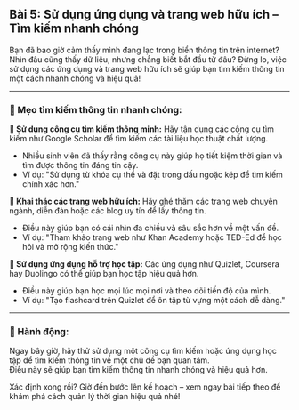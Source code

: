 ## Bài 5: Sử dụng ứng dụng và trang web hữu ích – Tìm kiếm nhanh chóng

Bạn đã bao giờ cảm thấy mình đang lạc trong biển thông tin trên internet? Nhìn đâu cũng thấy dữ liệu, nhưng chẳng biết bắt đầu từ đâu? Đừng lo, việc sử dụng các ứng dụng và trang web hữu ích sẽ giúp bạn tìm kiếm thông tin một cách nhanh chóng và hiệu quả!

---

### 📌 Mẹo tìm kiếm thông tin nhanh chóng:

**🔹 Sử dụng công cụ tìm kiếm thông minh:**
Hãy tận dụng các công cụ tìm kiếm như Google Scholar để tìm kiếm các tài liệu học thuật chất lượng.  
- Nhiều sinh viên đã thấy rằng công cụ này giúp họ tiết kiệm thời gian và tìm được thông tin đáng tin cậy.  
- Ví dụ: "Sử dụng từ khóa cụ thể và đặt trong dấu ngoặc kép để tìm kiếm chính xác hơn."

**🔹 Khai thác các trang web hữu ích:**
Hãy ghé thăm các trang web chuyên ngành, diễn đàn hoặc các blog uy tín để lấy thông tin.  
- Điều này giúp bạn có cái nhìn đa chiều và sâu sắc hơn về một vấn đề.  
- Ví dụ: "Tham khảo trang web như Khan Academy hoặc TED-Ed để học hỏi và mở rộng kiến thức."

**🔹 Sử dụng ứng dụng hỗ trợ học tập:**
Các ứng dụng như Quizlet, Coursera hay Duolingo có thể giúp bạn học tập hiệu quả hơn.  
- Điều này giúp bạn học mọi lúc mọi nơi và theo dõi tiến độ của mình.  
- Ví dụ: "Tạo flashcard trên Quizlet để ôn tập từ vựng một cách dễ dàng."

---

### 🚀 Hành động:

Ngay bây giờ, hãy thử sử dụng một công cụ tìm kiếm hoặc ứng dụng học tập để tìm kiếm thông tin về một chủ đề bạn quan tâm.  
Điều này sẽ giúp bạn tìm kiếm thông tin nhanh chóng và hiệu quả hơn.

Xác định xong rồi? Giờ đến bước lên kế hoạch – xem ngay bài tiếp theo để khám phá cách quản lý thời gian hiệu quả nhé!